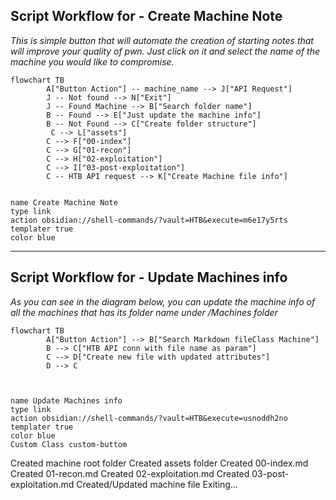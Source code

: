 
## Script Workflow  for  - Create Machine Note

*This is simple button that will automate the creation of starting notes that will improve your quality of pwn. Just click on it and select the name of the machine you would like to compromise.*

```mermaid
flowchart TB
        A["Button Action"] -- machine_name --> J["API Request"]
        J -- Not found --> N["Exit"]
	    J -- Found Machine --> B["Search folder name"]
        B -- Found --> E["Just update the machine info"]
        B -- Not Found --> C["Create folder structure"]
         C --> L["assets"]
        C --> F["00-index"]
        C --> G["01-recon"]
        C --> H["02-exploitation"]
        C --> I["03-post-exploitation"]
        C -- HTB API request --> K["Create Machine file info"]
  
```


```button
name Create Machine Note
type link
action obsidian://shell-commands/?vault=HTB&execute=m6e17y5rts
templater true
color blue
```


---------------------

## Script Workflow  for  - Update Machines info
*As you can see in the diagram below, you can update the machine info of all the machines that has its folder name under /Machines folder*

```mermaid
flowchart TB
        A["Button Action"] --> B["Search Markdown fileClass Machine"]
        B --> C["HTB API conn with file name as param"]
        C --> D["Create new file with updated attributes"]
		D --> C
        
	
```


```button
name Update Machines info
type link
action obsidian://shell-commands/?vault=HTB&execute=usnoddh2no
templater true
color blue
Custom Class custom-buttom
```





Created machine root folder
Created assets folder
Created 00-index.md
Created 01-recon.md
Created 02-exploitation.md
Created 03-post-exploitation.md
Created/Updated machine file 
Exiting...


